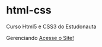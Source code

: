 # html-css
 Curso Html5 e CSS3 do Estudonauta

Gerenciando 
<a href=" https://lizenderxavier.github.io/html-css/Exercicios/Ex001/index.html" target="_blank">Acesse o Site!</a>